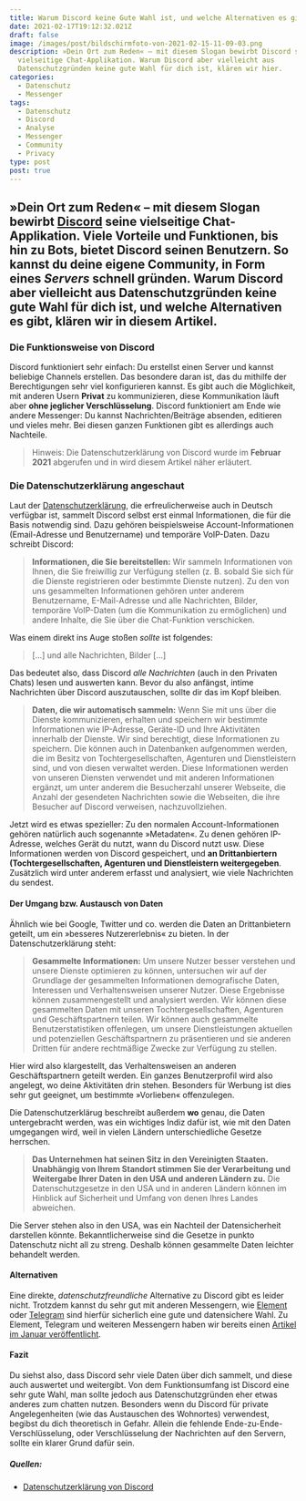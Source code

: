 ```yaml
---
title: Warum Discord keine Gute Wahl ist, und welche Alternativen es gibt
date: 2021-02-17T19:12:32.021Z
draft: false
image: /images/post/bildschirmfoto-von-2021-02-15-11-09-03.png
description: »Dein Ort zum Reden« – mit diesem Slogan bewirbt Discord seine
  vielseitige Chat-Applikation. Warum Discord aber vielleicht aus
  Datenschutzgründen keine gute Wahl für dich ist, klären wir hier.
categories:
  - Datenschutz
  - Messenger
tags:
  - Datenschutz
  - Discord
  - Analyse
  - Messenger
  - Community
  - Privacy
type: post
post: true
---
```

»Dein Ort zum Reden« – mit diesem Slogan bewirbt [Discord](https://discord.com/) seine vielseitige Chat-Applikation. Viele Vorteile und Funktionen, bis hin zu Bots, bietet Discord seinen Benutzern. So kannst du deine eigene Community, in Form eines *Servers* schnell gründen. 
Warum Discord aber vielleicht aus Datenschutzgründen keine gute Wahl für dich ist, und welche Alternativen es gibt, klären wir in diesem Artikel.
---
### Die Funktionsweise von Discord
Discord funktioniert sehr einfach: Du erstellst einen Server und kannst beliebige Channels erstellen. Das besondere daran ist, das du mithilfe der Berechtigungen sehr viel konfigurieren kannst. Es gibt auch die Möglichkeit, mit anderen Usern **Privat** zu kommunizieren, diese Kommunikation läuft aber **ohne jeglicher Verschlüsselung**.
Discord funktioniert am Ende wie andere Messenger: Du kannst Nachrichten/Beiträge absenden, editieren und vieles mehr. 
Bei diesen ganzen Funktionen gibt es allerdings auch Nachteile.

> Hinweis: Die Datenschutzerklärung von Discord wurde im **Februar 2021** abgerufen und in wird diesem Artikel näher erläutert.

### Die Datenschutzerklärung angeschaut
Laut der [Datenschutzerklärung](https://discord.com/privacy), die erfreulicherweise auch in Deutsch verfügbar ist, sammelt Discord selbst erst einmal Informationen, die für die Basis notwendig sind. Dazu gehören beispielsweise Account-Informationen (Email-Adresse und Benutzername) und temporäre VoIP-Daten. Dazu schreibt Discord:
> **Informationen, die Sie bereitstellen:** Wir sammeln Informationen von Ihnen, die Sie freiwillig zur Verfügung stellen (z. B. sobald Sie sich für die Dienste registrieren oder bestimmte Dienste nutzen). Zu den von uns gesammelten Informationen gehören unter anderem Benutzername, E-Mail-Adresse und alle Nachrichten, Bilder, temporäre VoIP-Daten (um die Kommunikation zu ermöglichen) und andere Inhalte, die Sie über die Chat-Funktion verschicken.

Was einem direkt ins Auge stoßen *sollte* ist folgendes:

> [...] und alle Nachrichten, Bilder [...]

Das bedeutet also, dass Discord *alle Nachrichten* (auch in den Privaten Chats) lesen und auswerten kann. Bevor du also anfängst, intime Nachrichten über Discord auszutauschen, sollte dir das im Kopf bleiben.
 
> **Daten, die wir automatisch sammeln:** Wenn Sie mit uns über die Dienste kommunizieren, erhalten und speichern wir bestimmte Informationen wie IP-Adresse, Geräte-ID und Ihre Aktivitäten innerhalb der Dienste. Wir sind berechtigt, diese Informationen zu speichern. Die können auch in Datenbanken aufgenommen werden, die im Besitz von Tochtergesellschaften, Agenturen und Dienstleistern sind, und von diesen verwaltet werden. Diese Informationen werden von unseren Diensten verwendet und mit anderen Informationen ergänzt, um unter anderem die Besucherzahl unserer Webseite, die Anzahl der gesendeten Nachrichten sowie die Webseiten, die ihre Besucher auf Discord verweisen, nachzuvollziehen.

Jetzt wird es etwas spezieller: Zu den normalen Account-Informationen gehören natürlich auch sogenannte »Metadaten«. Zu denen gehören IP-Adresse, welches Gerät du nutzt, wann du Discord nutzt usw. Diese Informationen werden von Discord gespeichert, und **an Drittanbiertern (Tochtergesellschaften, Agenturen und Dienstleistern weitergegeben**. Zusätzlich wird unter anderem erfasst und analysiert, wie viele Nachrichten du sendest. 

#### Der Umgang bzw. Austausch von Daten
Ähnlich wie bei Google, Twitter und co. werden die Daten an Drittanbietern geteilt, um ein »besseres Nutzererlebnis« zu bieten. In der Datenschutzerklärung steht:
> **Gesammelte Informationen:** Um unsere Nutzer besser verstehen und unsere Dienste optimieren zu können, untersuchen wir auf der Grundlage der gesammelten Informationen demografische Daten, Interessen und Verhaltensweisen unserer Nutzer. Diese Ergebnisse können zusammengestellt und analysiert werden. Wir können diese gesammelten Daten mit unseren Tochtergesellschaften, Agenturen und Geschäftspartnern teilen. Wir können auch gesammelte Benutzerstatistiken offenlegen, um unsere Dienstleistungen aktuellen und potenziellen Geschäftspartnern zu präsentieren und sie anderen Dritten für andere rechtmäßige Zwecke zur Verfügung zu stellen.

Hier wird also klargestellt, das Verhaltensweisen an anderen Geschäftspartnern geteilt werden. Ein ganzes Benutzerprofil wird also angelegt, wo deine Aktivitäten drin stehen. Besonders für Werbung ist dies sehr gut geeignet, um bestimmte »Vorlieben« offenzulegen.

Die Datenschutzerklärug beschreibt außerdem **wo** genau, die Daten untergebracht werden, was ein wichtiges Indiz dafür ist, wie mit den Daten umgegangen wird, weil in vielen Ländern unterschiedliche Gesetze herrschen. 

> **Das Unternehmen hat seinen Sitz in den Vereinigten Staaten.** **Unabhängig von Ihrem Standort stimmen Sie der Verarbeitung und Weitergabe Ihrer Daten in den USA und anderen Ländern zu.** Die Datenschutzgesetze in den USA und in anderen Ländern können im Hinblick auf Sicherheit und Umfang von denen Ihres Landes abweichen.

Die Server stehen also in den USA, was ein Nachteil der Datensicherheit darstellen könnte. Bekanntlicherweise sind die Gesetze in punkto Datenschutz nicht all zu streng. Deshalb können gesammelte Daten leichter behandelt werden. 

#### Alternativen
Eine direkte, *datenschutzfreundliche* Alternative zu Discord gibt es leider nicht. Trotzdem kannst du sehr gut mit anderen Messengern, wie [Element](https://element.io/) oder [Telegram](https://telegram.org/) sind hierfür sicherlich eine gute und datensichere Wahl. Zu Element, Telegram und weiteren Messengern haben wir bereits einen [Artikel im Januar veröffentlicht](https://www.foss-planet.de/blog/ueberblick-messenger-2021/). 

#### Fazit
Du siehst also, dass Discord sehr viele Daten über dich sammelt, und diese auch auswertet und weitergibt. Von dem Funktionsumfang ist Discord eine sehr gute Wahl, man sollte jedoch aus Datenschutzgründen eher etwas anderes zum chatten nutzen. Besonders wenn du Discord für private Angelegenheiten (wie das Austauschen des Wohnortes) verwendest, begibst du dich theoretisch in Gefahr. Allein die fehlende Ende-zu-Ende-Verschlüsselung, oder Verschlüsselung der Nachrichten auf den Servern, sollte ein klarer Grund dafür sein.

##### Quellen:
- [Datenschutzerklärung von Discord](https://discord.com/privacy)





